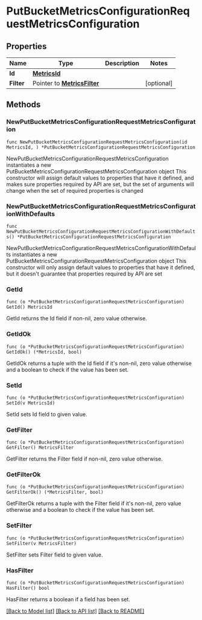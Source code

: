 # PutBucketMetricsConfigurationRequestMetricsConfiguration

## Properties

Name | Type | Description | Notes
------------ | ------------- | ------------- | -------------
**Id** | [**MetricsId**](MetricsId.md) |  | 
**Filter** | Pointer to [**MetricsFilter**](MetricsFilter.md) |  | [optional] 

## Methods

### NewPutBucketMetricsConfigurationRequestMetricsConfiguration

`func NewPutBucketMetricsConfigurationRequestMetricsConfiguration(id MetricsId, ) *PutBucketMetricsConfigurationRequestMetricsConfiguration`

NewPutBucketMetricsConfigurationRequestMetricsConfiguration instantiates a new PutBucketMetricsConfigurationRequestMetricsConfiguration object
This constructor will assign default values to properties that have it defined,
and makes sure properties required by API are set, but the set of arguments
will change when the set of required properties is changed

### NewPutBucketMetricsConfigurationRequestMetricsConfigurationWithDefaults

`func NewPutBucketMetricsConfigurationRequestMetricsConfigurationWithDefaults() *PutBucketMetricsConfigurationRequestMetricsConfiguration`

NewPutBucketMetricsConfigurationRequestMetricsConfigurationWithDefaults instantiates a new PutBucketMetricsConfigurationRequestMetricsConfiguration object
This constructor will only assign default values to properties that have it defined,
but it doesn't guarantee that properties required by API are set

### GetId

`func (o *PutBucketMetricsConfigurationRequestMetricsConfiguration) GetId() MetricsId`

GetId returns the Id field if non-nil, zero value otherwise.

### GetIdOk

`func (o *PutBucketMetricsConfigurationRequestMetricsConfiguration) GetIdOk() (*MetricsId, bool)`

GetIdOk returns a tuple with the Id field if it's non-nil, zero value otherwise
and a boolean to check if the value has been set.

### SetId

`func (o *PutBucketMetricsConfigurationRequestMetricsConfiguration) SetId(v MetricsId)`

SetId sets Id field to given value.


### GetFilter

`func (o *PutBucketMetricsConfigurationRequestMetricsConfiguration) GetFilter() MetricsFilter`

GetFilter returns the Filter field if non-nil, zero value otherwise.

### GetFilterOk

`func (o *PutBucketMetricsConfigurationRequestMetricsConfiguration) GetFilterOk() (*MetricsFilter, bool)`

GetFilterOk returns a tuple with the Filter field if it's non-nil, zero value otherwise
and a boolean to check if the value has been set.

### SetFilter

`func (o *PutBucketMetricsConfigurationRequestMetricsConfiguration) SetFilter(v MetricsFilter)`

SetFilter sets Filter field to given value.

### HasFilter

`func (o *PutBucketMetricsConfigurationRequestMetricsConfiguration) HasFilter() bool`

HasFilter returns a boolean if a field has been set.


[[Back to Model list]](../README.md#documentation-for-models) [[Back to API list]](../README.md#documentation-for-api-endpoints) [[Back to README]](../README.md)


